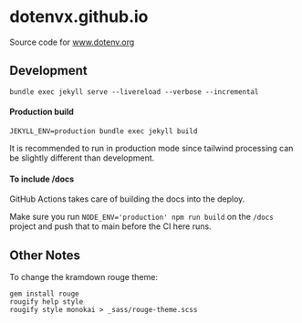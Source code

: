 # dotenvx.github.io

Source code for www.dotenv.org

## Development

```
bundle exec jekyll serve --livereload --verbose --incremental
```

#### Production build

```
JEKYLL_ENV=production bundle exec jekyll build
```

It is recommended to run in production mode since tailwind processing can be slightly different than development.

#### To include /docs

GitHub Actions takes care of building the docs into the deploy.

Make sure you run `NODE_ENV='production' npm run build` on the `/docs` project and push that to main before the CI here runs.

## Other Notes

To change the kramdown rouge theme:

```
gem install rouge
rougify help style
rougify style monokai > _sass/rouge-theme.scss
```
